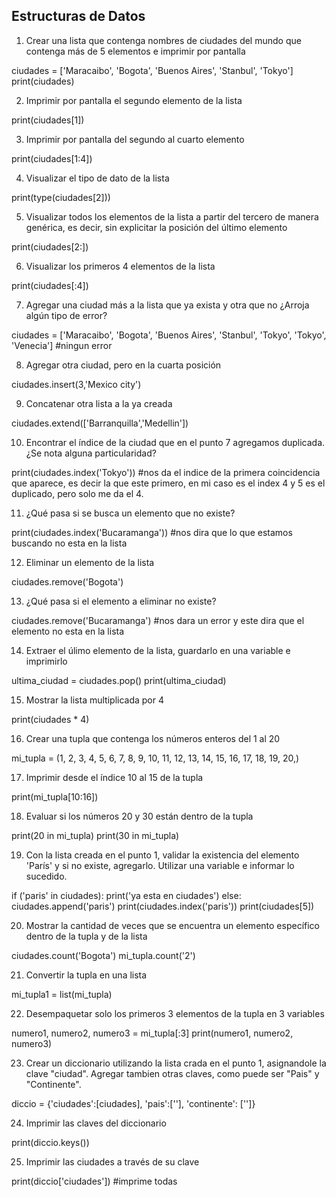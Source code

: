 ## Estructuras de Datos

1) Crear una lista que contenga nombres de ciudades del mundo que contenga más de 5 elementos e imprimir por pantalla

ciudades = ['Maracaibo', 'Bogota', 'Buenos Aires', 'Stanbul', 'Tokyo']
print(ciudades)

2) Imprimir por pantalla el segundo elemento de la lista

print(ciudades[1])

3) Imprimir por pantalla del segundo al cuarto elemento

print(ciudades[1:4])

4) Visualizar el tipo de dato de la lista

print(type(ciudades[2]))

5) Visualizar todos los elementos de la lista a partir del tercero de manera genérica, es decir, sin explicitar la posición del último elemento

print(ciudades[2:])

6) Visualizar los primeros 4 elementos de la lista

print(ciudades[:4])

7) Agregar una ciudad más a la lista que ya exista y otra que no ¿Arroja algún tipo de error?

ciudades = ['Maracaibo', 'Bogota', 'Buenos Aires', 'Stanbul', 'Tokyo', 'Tokyo', 'Venecia'] #ningun error

8) Agregar otra ciudad, pero en la cuarta posición

ciudades.insert(3,'Mexico city')

9) Concatenar otra lista a la ya creada

ciudades.extend(['Barranquilla','Medellin'])

10) Encontrar el índice de la ciudad que en el punto 7 agregamos duplicada. ¿Se nota alguna particularidad?

print(ciudades.index('Tokyo')) #nos da el indice de la primera coincidencia que aparece, es decir la que este primero, en mi caso es el index 4 y 5 es el duplicado, pero solo me da el 4.

11) ¿Qué pasa si se busca un elemento que no existe?

print(ciudades.index('Bucaramanga')) #nos dira que lo que estamos buscando no esta en la lista

12) Eliminar un elemento de la lista

ciudades.remove('Bogota')

13) ¿Qué pasa si el elemento a eliminar no existe?

ciudades.remove('Bucaramanga') #nos dara un error y este dira que el elemento no esta en la lista

14) Extraer el úlimo elemento de la lista, guardarlo en una variable e imprimirlo

ultima_ciudad = ciudades.pop()
print(ultima_ciudad)

15) Mostrar la lista multiplicada por 4

print(ciudades * 4)

16) Crear una tupla que contenga los números enteros del 1 al 20

mi_tupla = (1, 2, 3, 4, 5, 6, 7, 8, 9, 10, 11, 12, 13, 14, 15, 16, 17, 18, 19, 20,)

17) Imprimir desde el índice 10 al 15 de la tupla

print(mi_tupla[10:16])

18) Evaluar si los números 20 y 30 están dentro de la tupla

print(20 in mi_tupla)
print(30 in mi_tupla)

19) Con la lista creada en el punto 1, validar la existencia del elemento 'París' y si no existe, agregarlo. Utilizar una variable e informar lo sucedido.

if ('paris' in ciudades):
    print('ya esta en ciudades')
else:
    ciudades.append('paris')
    print(ciudades.index('paris'))
    print(ciudades[5])

20) Mostrar la cantidad de veces que se encuentra un elemento específico dentro de la tupla y de la lista

ciudades.count('Bogota')
mi_tupla.count('2')

21) Convertir la tupla en una lista

mi_tupla1 = list(mi_tupla)

22) Desempaquetar solo los primeros 3 elementos de la tupla en 3 variables

numero1, numero2, numero3 = mi_tupla[:3]
print(numero1, numero2, numero3)

23) Crear un diccionario utilizando la lista crada en el punto 1, asignandole la clave "ciudad". Agregar tambien otras claves, como puede ser "Pais" y "Continente".

diccio = {'ciudades':[ciudades], 'pais':[''], 'continente': ['']}

24) Imprimir las claves del diccionario

print(diccio.keys())

25) Imprimir las ciudades a través de su clave

print(diccio['ciudades']) #imprime todas
